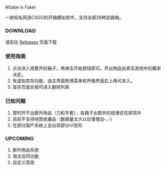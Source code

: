 #Gabe is Faker

一款知名网游CSGO的开箱模拟软件，支持全部26种武器箱。

### DOWNLOAD
请前往 [Releases](http://git.oschina.net/Zerlings/Gabe-is-Faker/releases) 页面下载

### 使用指南
1. 点击进入想要开的箱子，再单击开始按钮即可。开出物品由真实游戏中的概率决定。
2. 有虚拟库存功能，由主界面侧滑菜单和开箱界面右上角可进入。
3. 库存页面长按可进入删除列表

### 已知问题
1. 暂时开不出额外物品（刀和手套），各箱子出额外的规律还在研究中
2. 目前不支持地图收藏品（数据量太大以后慢慢加-_-）
3. 在部分国产系统上会出现部分UI变形

### UPCOMING
1. 额外物品系统
2. 淘汰合同功能
3. 自定义音效
